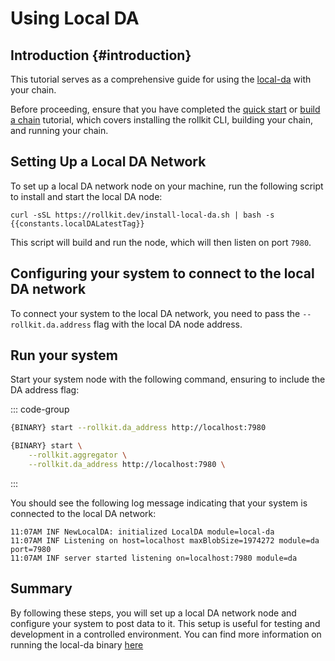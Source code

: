 # Using Local DA

<!-- markdownlint-disable MD033 -->
<script setup>
import constants from '../../.vitepress/constants/constants.js'
</script>

## Introduction {#introduction}

This tutorial serves as a comprehensive guide for using the [local-da](https://github.com/rollkit/local-da) with your chain.

Before proceeding, ensure that you have completed the [quick start](/tutorials/quick-start) or [build a chain](/tutorials/wordle) tutorial, which covers installing the rollkit CLI, building your chain, and running your chain.

## Setting Up a Local DA Network

To set up a local DA network node on your machine, run the following script to install and start the local DA node:

```bash-vue
curl -sSL https://rollkit.dev/install-local-da.sh | bash -s {{constants.localDALatestTag}}
```

This script will build and run the node, which will then listen on port `7980`.

## Configuring your system to connect to the local DA network

To connect your system to the local DA network, you need to pass the `--rollkit.da.address` flag with the local DA node address.

## Run your system

Start your system node with the following command, ensuring to include the DA address flag:

::: code-group

```sh [Quick Start]
{BINARY} start --rollkit.da_address http://localhost:7980
```

```sh [Wordle Chain]
{BINARY} start \
    --rollkit.aggregator \
    --rollkit.da_address http://localhost:7980 \
```

:::

You should see the following log message indicating that your system is connected to the local DA network:

```shell
11:07AM INF NewLocalDA: initialized LocalDA module=local-da
11:07AM INF Listening on host=localhost maxBlobSize=1974272 module=da port=7980
11:07AM INF server started listening on=localhost:7980 module=da
```

## Summary

By following these steps, you will set up a local DA network node and configure your system to post data to it. This setup is useful for testing and development in a controlled environment. You can find more information on running the local-da binary [here](https://github.com/rollkit/rollkit/blob/main/da/cmd/local-da/README.md)
